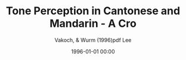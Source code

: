 ---
layout: post
title: Tone Perception in Cantonese and Mandarin - A Cro

date: 1996-01-01 00:00
author: Vakoch, & Wurm (1996)pdf Lee
year: 1996
---